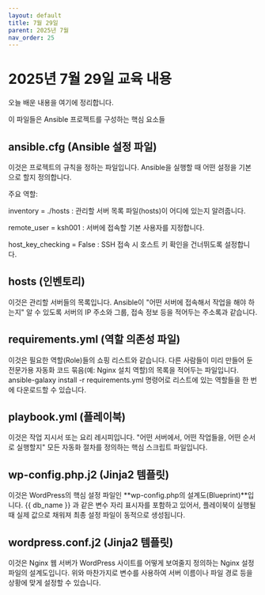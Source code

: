 ```yaml
---
layout: default
title: 7월 29일
parent: 2025년 7월
nav_order: 25
---
```


# 2025년 7월 29일 교육 내용

오늘 배운 내용을 여기에 정리합니다.

이 파일들은 Ansible 프로젝트를 구성하는 핵심 요소들

## ansible.cfg (Ansible 설정 파일)
이것은 프로젝트의 규칙을 정하는 파일입니다. Ansible을 실행할 때 어떤 설정을 기본으로 할지 정의합니다.

주요 역할:

inventory = ./hosts : 관리할 서버 목록 파일(hosts)이 어디에 있는지 알려줍니다.

remote_user = ksh001 : 서버에 접속할 기본 사용자를 지정합니다.

host_key_checking = False : SSH 접속 시 호스트 키 확인을 건너뛰도록 설정합니다.

## hosts (인벤토리)
이것은 관리할 서버들의 목록입니다. Ansible이 "어떤 서버에 접속해서 작업을 해야 하는지" 알 수 있도록 서버의 IP 주소와 그룹, 접속 정보 등을 적어두는 주소록과 같습니다.

## requirements.yml (역할 의존성 파일)
이것은 필요한 역할(Role)들의 쇼핑 리스트와 같습니다. 다른 사람들이 미리 만들어 둔 전문가용 자동화 코드 묶음(예: Nginx 설치 역할)의 목록을 적어두는 파일입니다. ansible-galaxy install -r requirements.yml 명령어로 리스트에 있는 역할들을 한 번에 다운로드할 수 있습니다.

## playbook.yml (플레이북)
이것은 작업 지시서 또는 요리 레시피입니다. "어떤 서버에서, 어떤 작업들을, 어떤 순서로 실행할지" 모든 자동화 절차를 정의하는 핵심 스크립트 파일입니다.

## wp-config.php.j2 (Jinja2 템플릿)
이것은 WordPress의 핵심 설정 파일인 **wp-config.php의 설계도(Blueprint)**입니다. {{ db_name }} 과 같은 변수 자리 표시자를 포함하고 있어서, 플레이북이 실행될 때 실제 값으로 채워져 최종 설정 파일이 동적으로 생성됩니다.

## wordpress.conf.j2 (Jinja2 템플릿)
이것은 Nginx 웹 서버가 WordPress 사이트를 어떻게 보여줄지 정의하는 Nginx 설정 파일의 설계도입니다. 위와 마찬가지로 변수를 사용하여 서버 이름이나 파일 경로 등을 상황에 맞게 설정할 수 있습니다.
